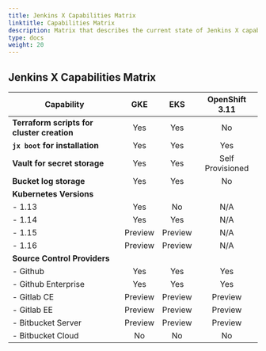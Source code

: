 ```yaml
---
title: Jenkins X Capabilities Matrix
linktitle: Capabilities Matrix
description: Matrix that describes the current state of Jenkins X capabilities for major Kubernetes platforms
type: docs
weight: 20
---
```


## Jenkins X Capabilities Matrix

| Capability | GKE | EKS | OpenShift 3.11 |
| --- | :---:| :---: | :---: |
| **Terraform scripts for cluster creation** | Yes | Yes | No |
| **`jx boot` for installation** | Yes | Yes | Yes |
| **Vault for secret storage** | Yes | Yes | Self Provisioned |
| **Bucket log storage** | Yes | Yes | No |
| **Kubernetes Versions** | | | |
| - 1.13 | Yes | No | N/A |
| - 1.14 | Yes | Yes | N/A |
| - 1.15 | Preview | Preview | N/A |
| - 1.16 | Preview | Preview |  N/A |
| **Source Control Providers** | | | |
| - Github | Yes | Yes | Yes |
| - Github Enterprise | Yes | Yes | Yes |
| - Gitlab CE | Preview | Preview | Preview |
| - Gitlab EE | Preview | Preview | Preview |
| - Bitbucket Server | Preview | Preview | Preview |
| - Bitbucket Cloud | No | No | No |
